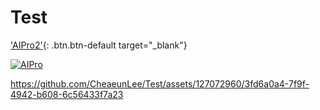 # Test

['AIPro2'](https://youtu.be/nNWG7DGQrYs){: .btn.btn-default target="_blank"} 


[![AIPro](https://img.youtube.com/vi/zEARmgsEqzU/0.jpg)](https://youtu.be/zEARmgsEqzU)





https://github.com/CheaeunLee/Test/assets/127072960/3fd6a0a4-7f9f-4942-b608-6c56433f7a23



